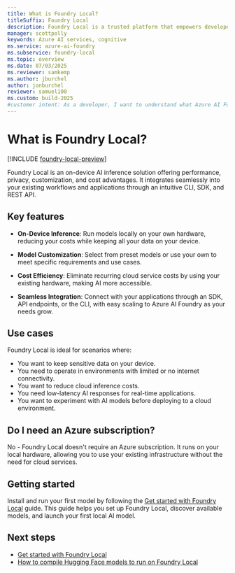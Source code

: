```yaml
---
title: What is Foundry Local?
titleSuffix: Foundry Local
description: Foundry Local is a trusted platform that empowers developers to drive innovation and shape the future with AI in a safe, secure, and responsible way on their devices.
manager: scottpolly
keywords: Azure AI services, cognitive
ms.service: azure-ai-foundry
ms.subservice: foundry-local
ms.topic: overview
ms.date: 07/03/2025
ms.reviewer: samkemp
ms.author: jburchel
author: jonburchel
reviewer: samuel100
ms.custom: build-2025
#customer intent: As a developer, I want to understand what Azure AI Foundry Local is so that I can use it to build AI applications.
---
```


# What is Foundry Local?

[!INCLUDE [foundry-local-preview](./includes/foundry-local-preview.md)]

Foundry Local is an on-device AI inference solution offering performance, privacy, customization, and cost advantages. It integrates seamlessly into your existing workflows and applications through an intuitive CLI, SDK, and REST API.

## Key features

- **On-Device Inference**: Run models locally on your own hardware, reducing your costs while keeping all your data on your device.

- **Model Customization**: Select from preset models or use your own to meet specific requirements and use cases.

- **Cost Efficiency**: Eliminate recurring cloud service costs by using your existing hardware, making AI more accessible.

- **Seamless Integration**: Connect with your applications through an SDK, API endpoints, or the CLI, with easy scaling to Azure AI Foundry as your needs grow.

## Use cases

Foundry Local is ideal for scenarios where:

- You want to keep sensitive data on your device.
- You need to operate in environments with limited or no internet connectivity.
- You want to reduce cloud inference costs.
- You need low-latency AI responses for real-time applications.
- You want to experiment with AI models before deploying to a cloud environment.

## Do I need an Azure subscription?

No - Foundry Local doesn't require an Azure subscription. It runs on your local hardware, allowing you to use your existing infrastructure without the need for cloud services.

## Getting started

Install and run your first model by following the [Get started with Foundry Local](get-started.md) guide. This guide helps you set up Foundry Local, discover available models, and launch your first local AI model.

## Next steps

- [Get started with Foundry Local](get-started.md)
- [How to compile Hugging Face models to run on Foundry Local](how-to/how-to-compile-hugging-face-models.md)

